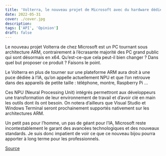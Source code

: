 ```yaml
---
title: 'Volterra, le nouveau projet de Microsoft avec du hardware dédié aux IA'
date: 2022-05-31
cover: ./cover.jpg
description: 
tags: ['API', 'Opinion']
draft: false
---
```


Le nouveau projet Volterra de chez Microsoft est un PC tournant sous architecture ARM, contrairement à l’écrasante majorité des PC grand public qui sont désormais en x64. Qu’est-ce-que cela peut-il bien changer ? Dans quel but proposer ce produit ? Faisons le point.

Le Volterra en plus de tourner sur une plateforme ARM aura droit à une puce dédiée à l’IA, qu’on appelle actuellement NPU et que l’on retrouve dans des appareils de petite taille : téléphone, montre, Raspberry Pi …

Ces NPU (Neural Processing Unit) intégrés permettront aux développeurs une transformation de leur environnement de travail et d’avoir clé en main les outils dont ils ont besoin. On notera d’ailleurs que Visual Studio et Windows Terminal seront prochainement supportés nativement sur les architectures ARM.

Un petit pas pour l’homme, un pas de géant pour l’IA, Microsoft reste incontestablement le garant des avancées technologiques et des nouveaux standards. Je suis donc impatient de voir ce que ce nouveau bijou pourra apporter à long terme pour les professionnels. 

[Source](https://www.journaldugeek.com/2022/05/25/microsoft-devoile-son-project-volterra-un-etonnant-pc-arm-dope-a-lia/)